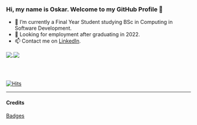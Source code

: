 ### Hi, my name is Oskar. Welcome to my GitHub Profile 👋

- 💬 I’m currently a Final Year Student studying BSc in Computing in Software Development.
- 🔭 Looking for employment after graduating in 2022.
- 📫 Contact me on [LinkedIn](https://www.linkedin.com/in/oskar-ciebien/).

<a href="https://github.com/Oskar-Ciebien">
  <img align="center" src="https://github-readme-stats.vercel.app/api?username=Oskar-Ciebien&count_private=true&show_icons=true&theme=tokyonight&border_radius=30&locale=en&border_color=133d91&icon_color=b34704&custom_title=My%20GitHub%20Statistics" />
</a>
<a href="https://github.com/Oskar-Ciebien">
  <img align="center" src="https://github-readme-stats.vercel.app/api/top-langs/?username=Oskar-Ciebien&layout=compact&count_private=true&show_icons=true&theme=tokyonight&border_radius=30&locale=en&border_color=133d91&icon_color=b34704" />
</a>

<br><br>

[![Hits](https://hits.seeyoufarm.com/api/count/incr/badge.svg?url=https%3A%2F%2Fgithub.com%2FOskar-Ciebien&count_bg=%2308235A&title_bg=%23460C59&icon=ibeacon.svg&icon_color=%23FFFFFF&title=Visits&edge_flat=true)](https://hits.seeyoufarm.com)

***

#### Credits
[Badges](https://github.com/anuraghazra/github-readme-stats#github-stats-card)

<!--
**Oskar-Ciebien/Oskar-Ciebien** is a ✨ _special_ ✨ repository because its `README.md` (this file) appears on your GitHub profile.

Here are some ideas to get you started:

- 🔭 I’m currently working on ...
- 🌱 I’m currently learning ...
- 👯 I’m looking to collaborate on ...
- 🤔 I’m looking for help with ...
- 💬 Ask me about ...
- 📫 How to reach me: ...
- 😄 Pronouns: ...
- ⚡ Fun fact: ...
-->
